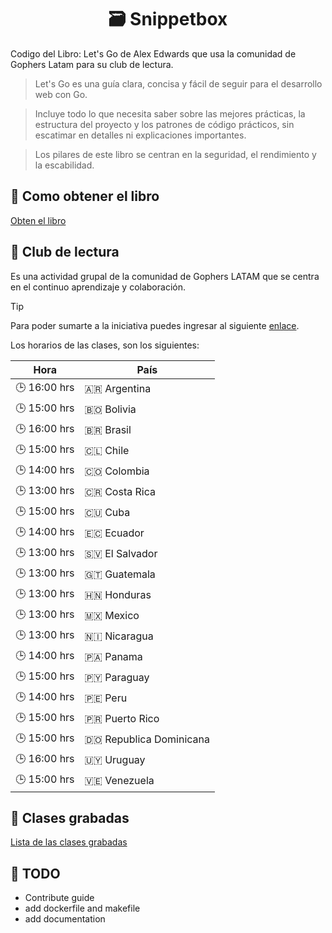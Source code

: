 <h1 align="center">🗃️ Snippetbox</h1>

Codigo del Libro: Let's Go de Alex Edwards que usa la comunidad de Gophers Latam para su club de lectura.

> Let's Go es una guía clara, concisa y fácil de seguir para el desarrollo web con Go.

> Incluye todo lo que necesita saber sobre las mejores prácticas, la estructura del proyecto y los patrones de código prácticos, sin escatimar en detalles ni explicaciones importantes.

> Los pilares de este libro se centran en la seguridad, el rendimiento y la escabilidad.

## 🤔 Como obtener el libro

[Obten el libro](https://lets-go.alexedwards.net/)

## 📖 Club de lectura

Es una actividad grupal de la comunidad de Gophers LATAM que se centra en el continuo aprendizaje y colaboración.

> [!TIP]
> Para poder sumarte a la iniciativa puedes ingresar al siguiente [enlace](https://discord.gg/pcKcpn43?event=1257519803724468305).

Los horarios de las clases, son los siguientes:

| Hora         | País                    |
| ------------ | ----------------------- |
| 🕒 16:00 hrs | 🇦🇷 Argentina            |
| 🕒 15:00 hrs | 🇧🇴 Bolivia              |
| 🕒 16:00 hrs | 🇧🇷 Brasil               |
| 🕒 15:00 hrs | 🇨🇱 Chile                |
| 🕒 14:00 hrs | 🇨🇴 Colombia             |
| 🕒 13:00 hrs | 🇨🇷 Costa Rica           |
| 🕒 15:00 hrs | 🇨🇺 Cuba                 |
| 🕒 14:00 hrs | 🇪🇨 Ecuador              |
| 🕒 13:00 hrs | 🇸🇻 El Salvador          |
| 🕒 13:00 hrs | 🇬🇹 Guatemala            |
| 🕒 13:00 hrs | 🇭🇳 Honduras             |
| 🕒 13:00 hrs | 🇲🇽 Mexico               |
| 🕒 13:00 hrs | 🇳🇮 Nicaragua            |
| 🕒 14:00 hrs | 🇵🇦 Panama               |
| 🕒 15:00 hrs | 🇵🇾 Paraguay             |
| 🕒 14:00 hrs | 🇵🇪 Peru                 |
| 🕒 15:00 hrs | 🇵🇷 Puerto Rico          |
| 🕒 15:00 hrs | 🇩🇴 Republica Dominicana |
| 🕒 16:00 hrs | 🇺🇾 Uruguay              |
| 🕒 15:00 hrs | 🇻🇪 Venezuela            |

## 🥷 Clases grabadas

[Lista de las clases grabadas](https://docs.google.com/document/d/1ZG9CYJT22PlVw2ZsKbejs6ALCZYN1H0-en6BylZDCHU/edit?usp=sharing)


## 📒 TODO 

* Contribute guide
* add dockerfile and makefile
* add documentation
